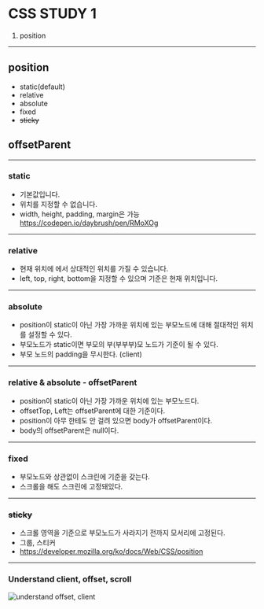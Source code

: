 # CSS STUDY 1
1. position

---
## position
* static(default)
* relative
* absolute
* fixed
* ~~sticky~~
## offsetParent

---
### static
* 기본값입니다.
* 위치를 지정할 수 없습니다.
* width, height, padding, margin은 가능
https://codepen.io/daybrush/pen/RMoXOg

---
### relative
* 현재 위치에 에서 상대적인 위치를 가질 수 있습니다.
* left, top, right, bottom을 지정할 수 있으며 기준은 현재 위치입니다.

---
### absolute
* position이 static이 아닌 가장 가까운 위치에 있는 부모노드에 대해 절대적인 위치를 설정할 수 있다.
* 부모노드가 static이면 부모의 부(부부부)모 노드가 기준이 될 수 있다.
* 부모 노드의 padding을 무시한다. (client)

---
### relative & absolute - offsetParent
* position이 static이 아닌 가장 가까운 위치에 있는 부모노드다.
* offsetTop, Left는 offsetParent에 대한 기준이다.
* position이 아무 한테도 안 걸려 있으면 body가 offsetParent이다.
* body의 offsetParent은 null이다.

---
### fixed
* 부모노드와 상관없이 스크린에 기준을 갖는다.
* 스크롤을 해도 스크린에 고정돼있다.
---
### ~~sticky~~
* 스크롤 영역을 기준으로 부모노드가 사라지기 전까지 모서리에 고정된다.
* 그룹, 스티커
* https://developer.mozilla.org/ko/docs/Web/CSS/position



---
### Understand client, offset, scroll
![understand offset, client](https://i.stack.imgur.com/5AAyW.png)
